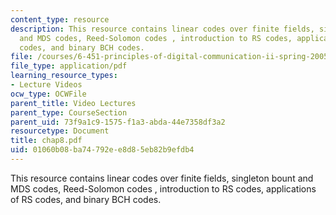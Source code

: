 ```yaml
---
content_type: resource
description: This resource contains linear codes over finite fields, singleton bount
  and MDS codes, Reed-Solomon codes , introduction to RS codes, applications of RS
  codes, and binary BCH codes.
file: /courses/6-451-principles-of-digital-communication-ii-spring-2005/01060b08ba74792ee8d85eb82b9efdb4_chap8.pdf
file_type: application/pdf
learning_resource_types:
- Lecture Videos
ocw_type: OCWFile
parent_title: Video Lectures
parent_type: CourseSection
parent_uid: 73f9a1c9-1575-f1a3-abda-44e7358df3a2
resourcetype: Document
title: chap8.pdf
uid: 01060b08-ba74-792e-e8d8-5eb82b9efdb4
---
```

This resource contains linear codes over finite fields, singleton bount and MDS codes, Reed-Solomon codes , introduction to RS codes, applications of RS codes, and binary BCH codes.